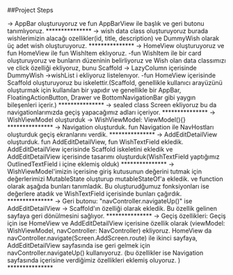 ##Project Steps

-> AppBar oluşturuyoruz ve fun AppBarView ile başlık ve geri butonu tanımlıyoruz.
			***************
-> wish data class oluşturuyoruz burada wishlerimizin alacağı ozellikler(id, title, description) ve DummyWish olarak üç adet wish oluşturuyoruz.
			***************
-> HomeView oluşturuyoruz ve fun HomeView  ile fun WishItem eklıyoruz. 
-fun WishItem ile bir card oluşturuyoruz ve bunların düzeninin belirliyoruz ve Wish olan data classımızı ve click özelliği ekliyoruz, bunu Scaffold -> LazyColumn içerisinde DummyWish ->wishList i ekliyoruz listelenıyor. 
-fun HomeView içerisinde Scaffold oluşturuyoruz bu iskelettir.(Scaffold, genellikle kullanıcı arayüzünü oluşturmak için kullanılan bir yapıdır ve genellikle bir AppBar, FloatingActionButton, Drawer ve BottomNavigationBar gibi yaygın bileşenleri içerir.)
			***************
-> sealed class Screen ekliyoruz bu da navigationlarımızda geçiş yapacağımız adları içeriyor. 
			***************
-> WishViewModel oluşturduk -> WishViewModel: ViewModel(){}
			***************
-> Navigation oluşturduk. fun Navigation ile NavHostları oluşturduk geçiş ekranlarını verdik. 
			***************
-> AddEditDetailView oluşturduk. fun AddEditDetailView, fun WishTextField ekledik. AddEditDetailView içerisinde Scaffold iskeletini ekledik ve AddEditDetailView içerisinde tasarımı oluşturduk(WishTextField yaptığımız OutlinedTextField i içine eklemiş olduk)
			***************
-> WishViewModel'imizin içerisine giriş kutusunun değerini tutmak için değerlerimizi MutableState oluşturup mutableStateOf'a ekledik. ve function olarak aşağıda bunları tanımladık. Bu oluşturudğumuz fonksiyonları ise değerlere atadık ve WishTextField içerisinde bunları çağırdık. 
			***************
-> Geri butonu: "navController.navigateUp()" ise AddEditDetailView -> Scaffold'ın özelliği olarak ekledik. Bu özellik gelinen sayfaya geri dönülmesini sağlıyor. 
			***************
-> Geçiş özellikleri: Geçiş için ise HomeView ve AddEditDetailView içerisine özellik olarak (viewModel: WishViewModel, navController: NavController) ekliyoruz. 
HomeView da navController.navigate(Screen.AddScreen.route) ile ikinci sayfaya, AddEditDetailView sayfasında ise geri gelmek için navController.navigateUp() kullanıyoruz. 
(bu özellikler ise Navigation sayfasında içerisine verdiğimiz özellikleri eklemiş oluyoruz. )
			***************
